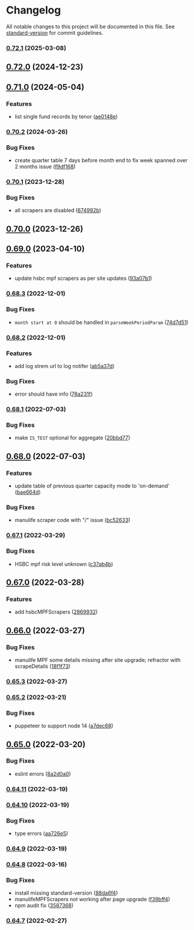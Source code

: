 # Changelog

All notable changes to this project will be documented in this file. See [standard-version](https://github.com/conventional-changelog/standard-version) for commit guidelines.

### [0.72.1](https://github.com/michchan/fund-price-monitor-backend/compare/v0.72.0...v0.72.1) (2025-03-08)

## [0.72.0](https://github.com/michchan/fund-price-monitor-backend/compare/v0.71.0...v0.72.0) (2024-12-23)

## [0.71.0](https://github.com/michchan/fund-price-monitor-backend/compare/v0.70.2...v0.71.0) (2024-05-04)


### Features

* list single fund records by tenor ([ae0148e](https://github.com/michchan/fund-price-monitor-backend/commit/ae0148e53309eadfb0540e62f99b6f504b0f9e66))

### [0.70.2](https://github.com/michchan/fund-price-monitor-backend/compare/v0.70.1...v0.70.2) (2024-03-26)


### Bug Fixes

* create quarter table 7 days before month end to fix week spanned over 2 months issue ([f9df168](https://github.com/michchan/fund-price-monitor-backend/commit/f9df1685220ce4e70e936279f03ba678f4a9519f))

### [0.70.1](https://github.com/michchan/fund-price-monitor-backend/compare/v0.70.0...v0.70.1) (2023-12-28)


### Bug Fixes

* all scrapers are disabled ([674992b](https://github.com/michchan/fund-price-monitor-backend/commit/674992be4f131ddd0a3607d19ffe4294d063a148))

## [0.70.0](https://github.com/michchan/fund-price-monitor-backend/compare/v0.69.0...v0.70.0) (2023-12-26)

## [0.69.0](https://github.com/michchan/fund-price-monitor-backend/compare/v0.68.3...v0.69.0) (2023-04-10)


### Features

* update hsbc mpf scrapers as per site updates ([93a07b1](https://github.com/michchan/fund-price-monitor-backend/commit/93a07b18d999300aa5bf27269051ccab88d43ce8))

### [0.68.3](https://github.com/michchan/fund-price-monitor-backend/compare/v0.68.2...v0.68.3) (2022-12-01)


### Bug Fixes

* `month start at 0` should be handled in `parseWeekPeriodParam` ([74d7d51](https://github.com/michchan/fund-price-monitor-backend/commit/74d7d5108321668bb09eb571da8315d41a3cfae7))

### [0.68.2](https://github.com/michchan/fund-price-monitor-backend/compare/v0.68.1...v0.68.2) (2022-12-01)


### Features

* add log strem url to log notifer ([ab5a37d](https://github.com/michchan/fund-price-monitor-backend/commit/ab5a37de936a7542b1f247d9176bee37ae3d0bff))


### Bug Fixes

* error should have info ([78a231f](https://github.com/michchan/fund-price-monitor-backend/commit/78a231f2cbd641b7cfcdbe5d2c3bb37cefaf14c6))

### [0.68.1](https://github.com/michchan/fund-price-monitor-backend/compare/v0.68.0...v0.68.1) (2022-07-03)


### Bug Fixes

* make `IS_TEST` optional for aggregate ([20bbd77](https://github.com/michchan/fund-price-monitor-backend/commit/20bbd7706c76b619cb482b4afd7418e17bd9599f))

## [0.68.0](https://github.com/michchan/fund-price-monitor-backend/compare/v0.67.1...v0.68.0) (2022-07-03)


### Features

* update table of previous quarter capacity mode to 'on-demand' ([bae664d](https://github.com/michchan/fund-price-monitor-backend/commit/bae664d77ff2f10f41dc2e5e47f4fee94c8a80f8))


### Bug Fixes

* manulife scraper code with "/" issue ([bc52633](https://github.com/michchan/fund-price-monitor-backend/commit/bc52633a1f09a83c2f72d2941ca8f8aa0bc6e994))

### [0.67.1](https://github.com/michchan/fund-price-monitor-backend/compare/v0.67.0...v0.67.1) (2022-03-29)


### Bug Fixes

* HSBC mpf risk level unknown ([c37ab4b](https://github.com/michchan/fund-price-monitor-backend/commit/c37ab4b9dea0aa2646061d13f1544d7ea0a25156))

## [0.67.0](https://github.com/michchan/fund-price-monitor-backend/compare/v0.66.0...v0.67.0) (2022-03-28)


### Features

* add hsbcMPFScrapers ([2869932](https://github.com/michchan/fund-price-monitor-backend/commit/2869932f2791e23ecdf2a5ef4fa678283ab9a045))

## [0.66.0](https://github.com/michchan/fund-price-monitor-backend/compare/v0.65.3...v0.66.0) (2022-03-27)


### Bug Fixes

* manulife MPF some details missing after site upgrade; refractor with scrapeDetails ([18f1f73](https://github.com/michchan/fund-price-monitor-backend/commit/18f1f73fac43a0a470fd810527b47338e34f5db9))

### [0.65.3](https://github.com/michchan/fund-price-monitor-backend/compare/v0.65.2...v0.65.3) (2022-03-27)

### [0.65.2](https://github.com/michchan/fund-price-monitor-backend/compare/v0.65.0...v0.65.2) (2022-03-21)


### Bug Fixes

* puppeteer to support node 14 ([a7dec68](https://github.com/michchan/fund-price-monitor-backend/commit/a7dec688c9f4d224437e8e145b5aaa2176e92850))

## [0.65.0](https://github.com/michchan/fund-price-monitor-backend/compare/v0.64.11...v0.65.0) (2022-03-20)


### Bug Fixes

* eslint errors ([8a2d0a0](https://github.com/michchan/fund-price-monitor-backend/commit/8a2d0a013e1e4162ddd166f641a74d15e31e6799))

### [0.64.11](https://github.com/michchan/fund-price-monitor-backend/compare/v0.64.10...v0.64.11) (2022-03-19)

### [0.64.10](https://github.com/michchan/fund-price-monitor-backend/compare/v0.64.9...v0.64.10) (2022-03-19)


### Bug Fixes

* type errors ([aa726e5](https://github.com/michchan/fund-price-monitor-backend/commit/aa726e54e8d3039e84f86fe2b19af8db50d031ae))

### [0.64.9](https://github.com/michchan/fund-price-monitor-backend/compare/v0.64.8...v0.64.9) (2022-03-19)

### [0.64.8](https://github.com/michchan/fund-price-monitor-backend/compare/v0.64.7...v0.64.8) (2022-03-16)


### Bug Fixes

* install missing standard-version ([88da6f4](https://github.com/michchan/fund-price-monitor-backend/commit/88da6f431820c2e63bee16451fa36b5b500d9c2d))
* manulifeMPFScrapers not working after page upgrade ([f39bff4](https://github.com/michchan/fund-price-monitor-backend/commit/f39bff49a49550b0575b52c41af001585b091a78))
* npm audit fix ([3587368](https://github.com/michchan/fund-price-monitor-backend/commit/3587368f59c8f8510d91e0b0a43fc0f4f6adbfb6))

### [0.64.7](https://github.com/michchan/fund-price-monitor-backend/compare/v0.64.6...v0.64.7) (2022-02-27)
